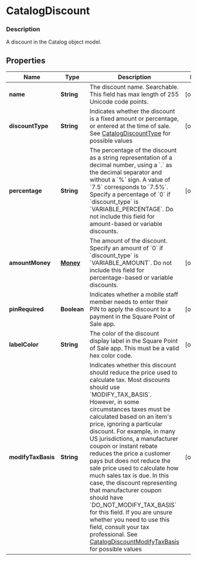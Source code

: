 
# CatalogDiscount

### Description

A discount in the Catalog object model.

## Properties
Name | Type | Description | Notes
------------ | ------------- | ------------- | -------------
**name** | **String** | The discount name. Searchable. This field has max length of 255 Unicode code points. |  [optional]
**discountType** | **String** | Indicates whether the discount is a fixed amount or percentage, or entered at the time of sale. See [CatalogDiscountType](#type-catalogdiscounttype) for possible values |  [optional]
**percentage** | **String** | The percentage of the discount as a string representation of a decimal number, using a &#x60;.&#x60; as the decimal separator and without a &#x60;%&#x60; sign. A value of &#x60;7.5&#x60; corresponds to &#x60;7.5%&#x60;. Specify a percentage of &#x60;0&#x60; if &#x60;discount_type&#x60; is &#x60;VARIABLE_PERCENTAGE&#x60;.  Do not include this field for amount-based or variable discounts. |  [optional]
**amountMoney** | [**Money**](Money.md) | The amount of the discount. Specify an amount of &#x60;0&#x60; if &#x60;discount_type&#x60; is &#x60;VARIABLE_AMOUNT&#x60;.  Do not include this field for percentage-based or variable discounts. |  [optional]
**pinRequired** | **Boolean** | Indicates whether a mobile staff member needs to enter their PIN to apply the discount to a payment in the Square Point of Sale app. |  [optional]
**labelColor** | **String** | The color of the discount display label in the Square Point of Sale app. This must be a valid hex color code. |  [optional]
**modifyTaxBasis** | **String** | Indicates whether this discount should reduce the price used to calculate tax.  Most discounts should use &#x60;MODIFY_TAX_BASIS&#x60;. However, in some circumstances taxes must be calculated based on an item&#39;s price, ignoring a particular discount. For example, in many US jurisdictions, a manufacturer coupon or instant rebate reduces the price a customer pays but does not reduce the sale price used to calculate how much sales tax is due. In this case, the discount representing that manufacturer coupon should have &#x60;DO_NOT_MODIFY_TAX_BASIS&#x60; for this field.  If you are unsure whether you need to use this field, consult your tax professional. See [CatalogDiscountModifyTaxBasis](#type-catalogdiscountmodifytaxbasis) for possible values |  [optional]



